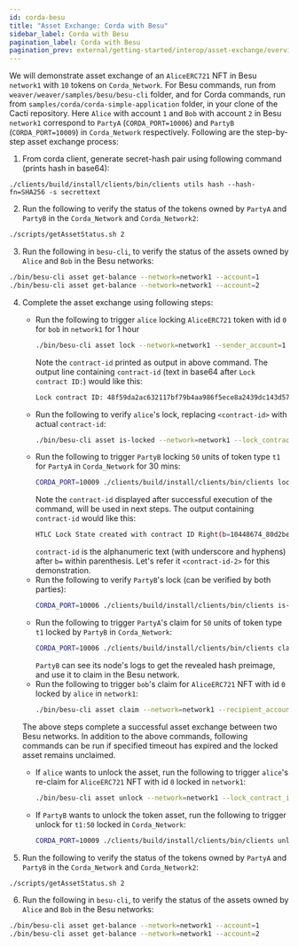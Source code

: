 ```yaml
---
id: corda-besu
title: "Asset Exchange: Corda with Besu"
sidebar_label: Corda with Besu
pagination_label: Corda with Besu
pagination_prev: external/getting-started/interop/asset-exchange/overview
---
```


We will demonstrate asset exchange of an `AliceERC721` NFT in Besu `network1` with `10` tokens on `Corda_Network`.
For Besu commands, run from `weaver/weaver/samples/besu/besu-cli` folder, and for Corda commands, run from `samples/corda/corda-simple-application` folder, in your clone of the Cacti repository. Here `Alice` with account `1` and `Bob` with account `2` in Besu `network1` correspond to `PartyA` (`CORDA_PORT=10006`) and `PartyB` (`CORDA_PORT=10009`) in `Corda_Network` respectively. Following are the step-by-step asset exchange process:

1. From corda client, generate secret-hash pair using following command (prints hash in base64):
  ```
  ./clients/build/install/clients/bin/clients utils hash --hash-fn=SHA256 -s secrettext
  ```
2. Run the following to verify the status of the tokens owned by `PartyA` and `PartyB` in the `Corda_Network` and `Corda_Network2`:
  ```bash
  ./scripts/getAssetStatus.sh 2
  ```
3. Run the following in `besu-cli`, to verify the status of the assets owned by `Alice` and `Bob` in the Besu networks:
  ```bash
  ./bin/besu-cli asset get-balance --network=network1 --account=1
  ./bin/besu-cli asset get-balance --network=network1 --account=2
  ```
4. Complete the asset exchange using following steps:
    - Run the following to trigger `alice` locking `AliceERC721` token with id `0` for `bob` in `network1` for 1 hour
      ```bash
      ./bin/besu-cli asset lock --network=network1 --sender_account=1 --recipient_account=2 --token_id=0 --asset_type=ERC721 --timeout=3600 --hash_base64=ivHErp1x4bJDKuRo6L5bApO/DdoyD/dG0mAZrzLZEIs=
      ```
      Note the `contract-id` printed as output in above command. The output line containing `contract-id` (text in base64 after `Lock contract ID:`) would like this:
      ```bash
      Lock contract ID: 48f59da2ac632117bf79b4aa986f5ece8a2439dc143d576965c17bc8275b0925
      ```
    - Run the following to verify `alice`'s lock, replacing `<contract-id>` with actual `contract-id`:
      ```bash
      ./bin/besu-cli asset is-locked --network=network1 --lock_contract_id=<contract-id>
      ```
    - Run the following to trigger `PartyB` locking `50` units of token type `t1` for `PartyA` in `Corda_Network` for 30 mins:
      ```bash
      CORDA_PORT=10009 ./clients/build/install/clients/bin/clients lock-asset --fungible --hashBase64=ivHErp1x4bJDKuRo6L5bApO/DdoyD/dG0mAZrzLZEIs= --timeout=1800 --recipient="O=PartyA,L=London,C=GB" --param=t1:50
      ```
      Note the `contract-id` displayed after successful execution of the command, will be used in next steps. The output containing `contract-id` would like this:
      ```bash
      HTLC Lock State created with contract ID Right(b=10448674_80d2bee7-5a5d-45df-b14e-60bac4ba1bf3).
      ```
      `contract-id` is the alphanumeric text (with underscore and hyphens) after `b=` within parenthesis. Let's refer it `<contract-id-2>` for this demonstration.
    - Run the following to verify `PartyB`'s lock (can be verified by both parties):
      ```bash
      CORDA_PORT=10006 ./clients/build/install/clients/bin/clients is-asset-locked --contract-id=<contract-id-2>
      ```
    - Run the following to trigger `PartyA`'s claim for `50` units of token type `t1` locked by `PartyB` in `Corda_Network`:
      ```bash
      CORDA_PORT=10006 ./clients/build/install/clients/bin/clients claim-asset --secret=secrettext --contract-id=<contract-id-2>
      ```
      `PartyB` can see its node's logs to get the revealed hash preimage, and use it to claim in the Besu network.
    - Run the following to trigger `bob`'s claim for `AliceERC721` NFT with id `0` locked by `alice` in `network1`:
      ```bash
      ./bin/besu-cli asset claim --network=network1 --recipient_account=2 --preimage=secrettext --token_id=0 --lock_contract_id=<contract-id>
      ```

    The above steps complete a successful asset exchange between two Besu networks. 
    In addition to the above commands, following commands can be run if specified timeout has expired and the locked asset remains unclaimed.
    - If `alice` wants to unlock the asset, run the following to trigger `alice`'s re-claim for `AliceERC721` NFT with id `0` locked in `network1`:
      ```bash
      ./bin/besu-cli asset unlock --network=network1 --lock_contract_id=<contract-id> --sender_account=1 --token_id=0
      ```
    - If `PartyB` wants to unlock the token asset, run the following to trigger unlock for `t1:50` locked in `Corda_Network`:
      ```bash
      CORDA_PORT=10009 ./clients/build/install/clients/bin/clients unlock-asset --contract-id=<contract-id>
      ```
5. Run the following to verify the status of the tokens owned by `PartyA` and `PartyB` in the `Corda_Network` and `Corda_Network2`:
  ```bash
  ./scripts/getAssetStatus.sh 2
  ```
6. Run the following in `besu-cli`, to verify the status of the assets owned by `Alice` and `Bob` in the Besu networks:
  ```bash
  ./bin/besu-cli asset get-balance --network=network1 --account=1
  ./bin/besu-cli asset get-balance --network=network1 --account=2
  ```
